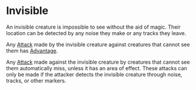 # Invisible

An invisible creature is impossible to see without the aid of magic. Their location can be detected by any noise they make or any tracks they leave.

Any [Attack](../Combat/Attack.md) made by the invisible creature against creatures that cannot see them has [Advantage](../Die%20Rolling%20Mechanics/Advantage.md).

Any [Attack](../Combat/Attack.md) made against the invisible creature by creatures that cannot see them automatically miss, unless it has an area of effect. These attacks can only be made if the attacker detects the invisible creature through noise, tracks, or other markers.
